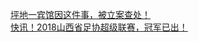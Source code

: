   
[坪地一宾馆因这件事，被立案查处！](http://www.dianyue.me/archives/374/jprj3xatw4i1h2ek/)  
[快讯！2018山西省足协超级联赛，冠军已出！](http://www.dianyue.me/archives/539/9qdhnilmkotui8gf/)